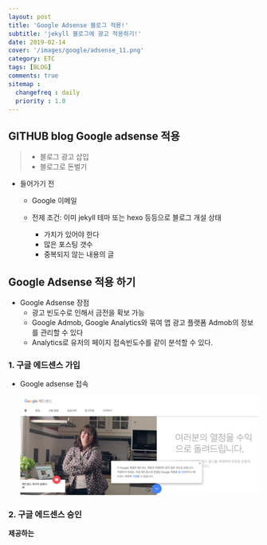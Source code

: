 ```yaml
---
layout: post
title: 'Google Adsense 블로그 적용!'
subtitle: 'jekyll 블로그에 광고 적용하기!'
date: 2019-02-14
cover: '/images/google/adsense_11.png'
category: ETC
tags: [BLOG]
comments: true
sitemap :
  changefreq : daily
  priority : 1.0
---
```



## GITHUB blog Google adsense 적용
> - 블로그 광고 삽입
> - 블로그로 돈벌기


* 들어가기 전
  * Google 이메일  

  * 전제 조건: 이미 jekyll 테마 또는 hexo 등등으로 블로그 개설 상태
    * 가치가 있어야 한다 
    * 많은 포스팅 갯수
    * 중복되지 않는 내용의 글


## Google Adsense 적용 하기 
* Google Adsense 장점
  * 광고 빈도수로 인해서 금전을 확보 가능
  *  Google Admob, Google Analytics와 묶여 앱 광고 플랫폼 Admob의 정보를 관리할 수 있다 
  *  Analytics로 유저의 페이지 접속빈도수를 같이 분석할 수 있다.

### 1. 구글 에드센스 가입
* Google adsense 접속

  ![](/images/google/adsense_1.png)

### 2. 구글 에드센스 승인
**제공하는 <script> 태그 삽입**
* [step 1] 제공하는 <script> 원하는 곳에 블로그 페이지 적용 후 신청 (승인 이메일이 올때까지 기다린다)
  ~~~html
    <script async src="//pagead2.googlesyndication.com/pagead/js/adsbygoogle.js"></script>
    <script>
      (adsbygoogle = window.adsbygoogle || []).push({
        google_ad_client: "ca-pub-########",
        enable_page_level_ads: true
      });
    </script>
  ~~~

* [step 2] 승인이 허용되면
  * 이메일 확인 
    ![](/images/google/adsense_3.png)
  

### 3. 광고 유형 선택하기
**Google AdSense가 제공하는 광고는 3가지 광고들로 나뉜다.**

 ![](/images/google/adsense_4.png)
* 텍스트& 이미지 , 인피드 , 콘텐츠내에 자동 삽입

* 선택후 코드생성 및 블로그 소스에 적용

  ![](/images/google/adsense_5.png)

  ~~~html
  <script async src="//pagead2.googlesyndication.com/pagead/js/adsbygoogle.js"></script>
  <!-- PC_Bottom_auto -->
  <!-- head -->
  <ins class="adsbygoogle"
     style="display:inline-block;width:970px;height:90px"
     data-ad-client="ca-pub-#######"
     data-ad-slot="######"></ins>
  <script>
  (adsbygoogle = window.adsbygoogle || []).push({});
  </script>
  ~~~

  
### 4.블로그 적용하기

~~~html
<body>

 <input id="nm-switch" type="hidden" value="{{ site.nightMode }}">

{ include header.html }

<header class="g-banner post-header {{ site.postPatterns | prepend: 'post-pattern-' }} {{ site.theme-color | prepend: 'bgcolor-' }} {% unless page.cover %}post-no-cover{% endunless %}" data-theme="{{ site.theme-color }}">
    <div class="post-wrapper">
        <div class="post-tags">
            {% if page.tags.size > 0 %}
            {% for tag in page.tags  %}
            <a href="/tags#{{ tag }}" class="post-tag">{{ tag }}</a>
            {% endfor %}
            {% endif %}
        </div>
        <h1>{{ page.title }}</h1>
        <div class="post-meta">
            <span class="post-meta-item"><i class="iconfont icon-author"></i><a href="{{ site.url }}" target="_blank" rel="author">{% if page.author %}{{ page.author }}{% else %}{{ site.author }}{% endif %}</a></></span>
            <time class="post-meta-item" datetime="{{ page.date | date:"%y-%m-%d" }}"><i class="iconfont icon-date"></i>{{ page.date | date_to_string }}</time>
        </div>
    </div>
    {% if page.cover %}
    <div class="filter"></div>
    <div class="post-cover" style="background: url('{{ page.cover }}') center no-repeat; background-size: cover;">
    {% endif %}
</header>

{ include adsense_post_top.html }

{ include adsense_post_bottom.html }
 ~~~

#### 성공결과!!
 ![](/images/google/adsense_5.png)



# References

> - [구글에드센스 도움말](https://support.google.com/adsense#topic=33735190)